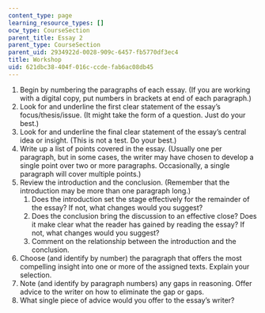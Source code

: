 ```yaml
---
content_type: page
learning_resource_types: []
ocw_type: CourseSection
parent_title: Essay 2
parent_type: CourseSection
parent_uid: 2934922d-0028-909c-6457-fb5770df3ec4
title: Workshop
uid: 621dbc38-404f-016c-ccde-fab6ac08db45
---
```


1.  Begin by numbering the paragraphs of each essay. (If you are working with a digital copy, put numbers in brackets at end of each paragraph.)
2.  Look for and underline the first clear statement of the essay’s focus/thesis/issue. (It might take the form of a question. Just do your best.)
3.  Look for and underline the final clear statement of the essay’s central idea or insight. (This is not a test. Do your best.)
4.  Write up a list of points covered in the essay. (Usually one per paragraph, but in some cases, the writer may have chosen to develop a single point over two or more paragraphs. Occasionally, a single paragraph will cover multiple points.)
5.  Review the introduction and the conclusion. (Remember that the introduction may be more than one paragraph long.)
    1.  Does the introduction set the stage effectively for the remainder of the essay? If not, what changes would you suggest?
    2.  Does the conclusion bring the discussion to an effective close? Does it make clear what the reader has gained by reading the essay? If not, what changes would you suggest?
    3.  Comment on the relationship between the introduction and the conclusion.
6.  Choose (and identify by number) the paragraph that offers the most compelling insight into one or more of the assigned texts. Explain your selection.
7.  Note (and identify by paragraph numbers) any gaps in reasoning. Offer advice to the writer on how to eliminate the gap or gaps.
8.  What single piece of advice would you offer to the essay’s writer?